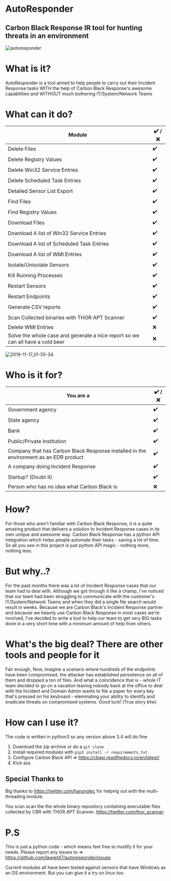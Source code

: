 # AutoResponder

## Carbon Black Response IR tool for hunting threats in an environment



![autoresponder](https://user-images.githubusercontent.com/27059441/69006416-ebb02280-093f-11ea-8654-88c19c4e95e9.PNG)


# What is it?

AutoResponder is a tool aimed to help people to carry out their Incident Response tasks WITH the help of Carbon Black Response's awesome capabilities and WITHOUT much bothering IT/System/Network Teams

# What can it do?


| Module  | :heavy_check_mark: / :x: |
| ------------- | ------------- |
| Delete Files  | :heavy_check_mark: |
| Delete Registry Values  | :heavy_check_mark:  |
| Delete Win32 Service Entries  | :heavy_check_mark:  |
| Delete Scheduled Task Entries  | :heavy_check_mark:  |
| Detailed Sensor List Export | :heavy_check_mark: |
| Find Files | :heavy_check_mark: |
| Find Registry Values | :heavy_check_mark: |
| Download Files | :heavy_check_mark: |
| Download A list of Win32 Service Entries | :heavy_check_mark: |
| Download A list of Scheduled Task Entries | :heavy_check_mark: |
| Download A list of WMI Entries | :heavy_check_mark: |
| Isolate/Unisolate Sensors | :heavy_check_mark: |
| Kill Running Processes | :heavy_check_mark: |
| Restart Sensors | :heavy_check_mark: |
| Restart Endpoints | :heavy_check_mark: |
| Generate CSV reports | :heavy_check_mark: |
| Scan Collected binaries with THOR APT Scanner | :heavy_check_mark: |
| Delete WMI Entries  | :x:  |
| Solve the whole case and generate a nice report so we can all have a cold beer | :x: |

![2019-11-17_01-55-34](https://user-images.githubusercontent.com/27059441/69006239-590e8400-093d-11ea-8eb3-3aeb750fea99.gif)

# Who is it for?

| You are a  | :heavy_check_mark: / :x: |
| ------------- | ------------- |
| Government agency  | :heavy_check_mark: |
| State agency  | :heavy_check_mark:  |
| Bank  | :heavy_check_mark:  |
| Public/Private Institution  | :heavy_check_mark:  |
| Company that has Carbon Black Response installed in the environment as an EDR product | :heavy_check_mark: |
| A company doing Incident Response | :heavy_check_mark: |
| Startup? (Doubt it) | :heavy_check_mark: |
| Person who has no idea what Carbon Black is | :x: |

# How?

For those who aren't familiar with Carbon Black Response, it is a quite amazing product that delivers a solution to Incident Response cases in its own unique and awesome way. Carbon Black Response has a python API integration which helps people automate their tasks - saving a lot of time. So all you see in this project is just python API magic - nothing more, nothing less.

# But why..?

For the past months there was a lot of Incident Response cases that our team had to deal with. Although we got through it like a champ, I've noticed that our team had been struggling to communicate with the customer's IT/System/Network Teams and when they did a single file search would result in weeks. Because we are Carbon Black's Incident Response partner and because we heavily use Carbon Black Response in most cases we're involved, I've decided to write a tool to help our team to get very BIG tasks done in a very short time with a minimum amount of help from others.


# What's the big deal? There are other tools and people for it

Fair enough, Now, Imagine a scenario where hundreds of the endpoints have been compromised, the attacker has established persistence on all of them and dropped a ton of files. And what a coincidence that is - whole IT team decided to go on a vacation leaving nobody back at the office to deal with the Incident and Domain Admin wants to file a paper for every key that's pressed on his keyboard - eleminating your ability to identify and eradicate threats on compromised systems. Good luck! (True story btw)



# How can I use it?

The code is written in python3 so any version above 3.4 will do fine

1. Download the zip archive or do a `git clone`
2. Install required modules with `pip3 install -r requirements.txt` 
3. Configure Carbon Black API => https://cbapi.readthedocs.io/en/latest/
4. Kick ass

## Special Thanks to

Big thanks to https://twitter.com/harunglec for helping out with the multi-threading module.

You scan scan the the whole binary repository containing executable files collected by CBR with THOR APT Scanner. https://twitter.com/thor_scanner

# P.S

This is just a python code - which means feel free to modify it for your needs. Please report any issues to => https://github.com/lawiet47/autoresponder/issues 

Current modules all have been tested against sensors that have Windows as an OS environment. But you can give it a try on linux too.
